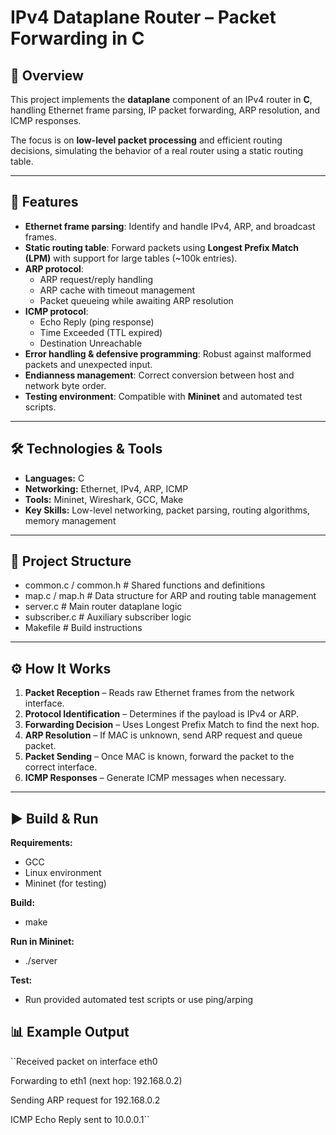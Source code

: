 # IPv4 Dataplane Router – Packet Forwarding in C

## 📌 Overview
This project implements the **dataplane** component of an IPv4 router in **C**, handling Ethernet frame parsing, IP packet forwarding, ARP resolution, and ICMP responses.  

The focus is on **low-level packet processing** and efficient routing decisions, simulating the behavior of a real router using a static routing table.

---

## 🚀 Features
- **Ethernet frame parsing**: Identify and handle IPv4, ARP, and broadcast frames.
- **Static routing table**: Forward packets using **Longest Prefix Match (LPM)** with support for large tables (~100k entries).
- **ARP protocol**:
  - ARP request/reply handling
  - ARP cache with timeout management
  - Packet queueing while awaiting ARP resolution
- **ICMP protocol**:
  - Echo Reply (ping response)
  - Time Exceeded (TTL expired)
  - Destination Unreachable
- **Error handling & defensive programming**: Robust against malformed packets and unexpected input.
- **Endianness management**: Correct conversion between host and network byte order.
- **Testing environment**: Compatible with **Mininet** and automated test scripts.

---

## 🛠️ Technologies & Tools
- **Languages:** C
- **Networking:** Ethernet, IPv4, ARP, ICMP
- **Tools:** Mininet, Wireshark, GCC, Make
- **Key Skills:** Low-level networking, packet parsing, routing algorithms, memory management

---

## 📂 Project Structure
- common.c / common.h # Shared functions and definitions
- map.c / map.h # Data structure for ARP and routing table management
- server.c # Main router dataplane logic
- subscriber.c # Auxiliary subscriber logic
- Makefile # Build instructions


---

## ⚙️ How It Works
1. **Packet Reception** – Reads raw Ethernet frames from the network interface.
2. **Protocol Identification** – Determines if the payload is IPv4 or ARP.
3. **Forwarding Decision** – Uses Longest Prefix Match to find the next hop.
4. **ARP Resolution** – If MAC is unknown, send ARP request and queue packet.
5. **Packet Sending** – Once MAC is known, forward the packet to the correct interface.
6. **ICMP Responses** – Generate ICMP messages when necessary.

---

## ▶️ Build & Run
**Requirements:**
- GCC
- Linux environment
- Mininet (for testing)

**Build:**
- make

**Run in Mininet:**
- ./server

**Test:**

- Run provided automated test scripts or use ping/arping

## 📊 Example Output
  ``Received packet on interface eth0 
  
  Forwarding to eth1 (next hop: 192.168.0.2)
  
  Sending ARP request for 192.168.0.2
  
  ICMP Echo Reply sent to 10.0.0.1``
